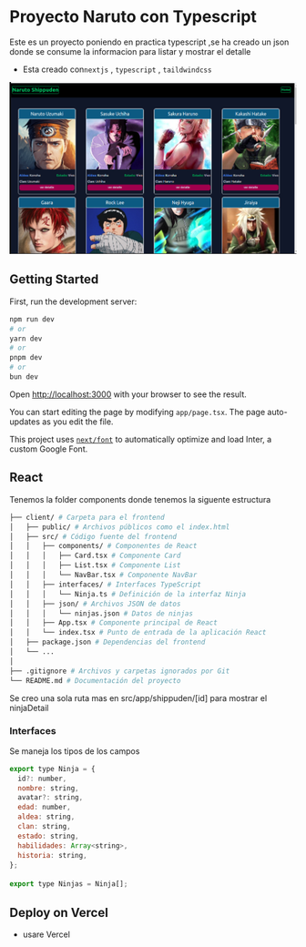 # Proyecto Naruto con Typescript

Este es un proyecto poniendo en practica typescript ,se ha creado un json donde se consume la informacion para listar y mostrar el detalle

- Esta creado con`nextjs` , `typescript` , `taildwindcss`

![fachada](./src/assets//images/fachada1.png)

## Getting Started

First, run the development server:

```bash
npm run dev
# or
yarn dev
# or
pnpm dev
# or
bun dev
```

Open [http://localhost:3000](http://localhost:3000) with your browser to see the result.

You can start editing the page by modifying `app/page.tsx`. The page auto-updates as you edit the file.

This project uses [`next/font`](https://nextjs.org/docs/basic-features/font-optimization) to automatically optimize and load Inter, a custom Google Font.

## React

Tenemos la folder components donde tenemos la siguente estructura

```bash
├── client/ # Carpeta para el frontend
│   ├── public/ # Archivos públicos como el index.html
│   ├── src/ # Código fuente del frontend
│   │   ├── components/ # Componentes de React
│   │   │   ├── Card.tsx # Componente Card
│   │   │   ├── List.tsx # Componente List
│   │   │   └── NavBar.tsx # Componente NavBar
│   │   ├── interfaces/ # Interfaces TypeScript
│   │   │   └── Ninja.ts # Definición de la interfaz Ninja
│   │   ├── json/ # Archivos JSON de datos
│   │   │   └── ninjas.json # Datos de ninjas
│   │   ├── App.tsx # Componente principal de React
│   │   └── index.tsx # Punto de entrada de la aplicación React
│   ├── package.json # Dependencias del frontend
│   └── ...
│
├── .gitignore # Archivos y carpetas ignorados por Git
└── README.md # Documentación del proyecto

```

Se creo una sola ruta mas en src/app/shippuden/[id] para mostrar el ninjaDetail

### Interfaces

Se maneja los tipos de los campos

```javascript
export type Ninja = {
  id?: number,
  nombre: string,
  avatar?: string,
  edad: number,
  aldea: string,
  clan: string,
  estado: string,
  habilidades: Array<string>,
  historia: string,
};

export type Ninjas = Ninja[];
```

## Deploy on Vercel

- usare Vercel
